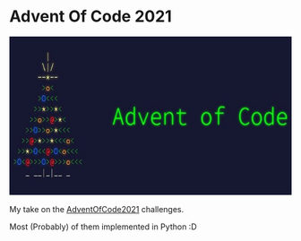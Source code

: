# Advent Of Code 2021 #

![tree](extra/banner.jpg)

My take on the [AdventOfCode2021](https://adventofcode.com/) challenges.

Most (Probably) of them implemented in Python :D
